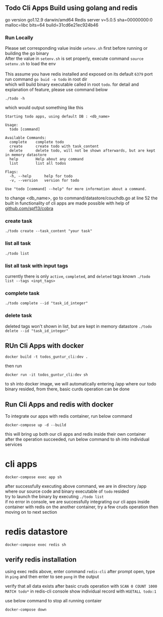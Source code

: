 ## Todo Cli Apps Build using golang and redis

go version go1.12.9 darwin/amd64
Redis server v=5.0.5 sha=00000000:0 malloc=libc bits=64 build=31cd6e21ec924b46

### Run Locally
Please set corresponding value inside `setenv.sh` first before running or building the go binary<br/>
After the value in `setenv.sh` is set properly, execute command `source setenv.sh` to load the env
<br/>
<br/>
This assume you have redis installed and exposed on its default `6379` port<br>
run command `go buid -o todo` in root dir<br/>
which will build binary executable called in root `todo`.
for detail and explanation of feature, please use command below

`./todo -h`

which would output something like this

````
Starting todo apps, using default DB : <db_name>

Usage:
  todo [command]

Available Commands:
  complete    complete todo
  create      create todo with task_content
  delete      delete todo, will not be shown afterwards, but are kept in memory datastore
  help        Help about any command
  list        list all todos

Flags:
  -h, --help      help for todo
  -v, --version   version for todo

Use "todo [command] --help" for more information about a command.
````

to change <db_name>, go to command/datastore/couchdb.go at line 52
the built in functionality of cli apps are made possible with help of [github.com/spf13/cobra](https://github.com/spf13/cobra)

### create task
`./todo create --task_content "your task"`

### list all task
`./todo list`

### list all task with input tags
currently there is only `active`, `completed`, and `deleted` tags known
`./todo list --tags <inpt_tags>`

### complete task
`./todo complete --id "task_id_integer"`

### delete task
deleted tags won't shown in list, but are kept in memory datastore
`./todo delete --id "task_id_integer"`

## RUn Cli Apps with docker
````
docker build -t todos_guntur_cli:dev .
````

then run
````
docker run -it todos_guntur_cli:dev sh
````
to sh into docker image, we will automatically entering /app where our todo binary resided, from there, basic curds operation can be done


## Run Cli Apps and redis with docker

To integrate our apps with redis container, run below command
````
docker-compose up -d --build
````

this will bring up both our cli apps and redis inside their own container<br/>
after the operation succeeded, run below command to sh into individual services

# cli apps
````
docker-compose exec app sh 
````
after successfully executing above command, we are in directory /app where our source code and binary executable of `todo` resided<br/>
try to launch the binary by executing `./todo list`<br/>
if no error in console, we are successfully integrating our cli apps inside container with redis on the another container, try a few cruds operation then moving on to next section

# redis datastore
````
docker-compose exec redis sh
````

## verify redis installation
using exec redis above, enter command `redis-cli`
after prompt open, type in `ping` and then enter to see `pong` in the output

verify that all data exists after basic cruds operation with `SCAN 0 COUNT 1000 MATCH todo*` in redis-cli console
show individual record with `HGETALL todo:1`

use below command to stop all running contaier
````
docker-compose down
````
